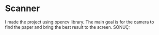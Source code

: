 # Scanner
I made the project using opencv library. The main goal is for the camera to find the paper and bring the best result to the screen.
SONUÇ:
